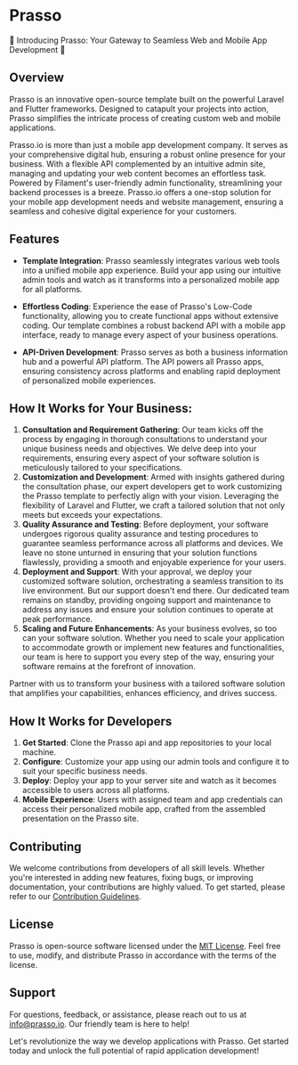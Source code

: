 
# Prasso

🚀 Introducing Prasso: Your Gateway to Seamless Web and Mobile App Development 🚀

## Overview

Prasso is an innovative open-source template built on the powerful Laravel and Flutter frameworks. Designed to catapult your projects into action, Prasso simplifies the intricate process of creating custom web and mobile applications.

Prasso.io is more than just a mobile app development company. It serves as your comprehensive digital hub, ensuring a robust online presence for your business. With a flexible API complemented by an intuitive admin site, managing and updating your web content becomes an effortless task. Powered by Filament's user-friendly admin functionality, streamlining your backend processes is a breeze. Prasso.io offers a one-stop solution for your mobile app development needs and website management, ensuring a seamless and cohesive digital experience for your customers.

## Features

- **Template Integration**: Prasso seamlessly integrates various web tools into a unified mobile app experience. Build your app using our intuitive admin tools and watch as it transforms into a personalized mobile app for all platforms.

- **Effortless Coding**: Experience the ease of Prasso's Low-Code functionality, allowing you to create functional apps without extensive coding. Our template combines a robust backend API with a mobile app interface, ready to manage every aspect of your business operations.

- **API-Driven Development**: Prasso serves as both a business information hub and a powerful API platform. The API powers all Prasso apps, ensuring consistency across platforms and enabling rapid deployment of personalized mobile experiences.

## How It Works for Your Business:

1. **Consultation and Requirement Gathering**: Our team kicks off the process by engaging in thorough consultations to understand your unique business needs and objectives. We delve deep into your requirements, ensuring every aspect of your software solution is meticulously tailored to your specifications.
2. **Customization and Development**: Armed with insights gathered during the consultation phase, our expert developers get to work customizing the Prasso template to perfectly align with your vision. Leveraging the flexibility of Laravel and Flutter, we craft a tailored solution that not only meets but exceeds your expectations.
3. **Quality Assurance and Testing**: Before deployment, your software undergoes rigorous quality assurance and testing procedures to guarantee seamless performance across all platforms and devices. We leave no stone unturned in ensuring that your solution functions flawlessly, providing a smooth and enjoyable experience for your users.
4. **Deployment and Support**: With your approval, we deploy your customized software solution, orchestrating a seamless transition to its live environment. But our support doesn't end there. Our dedicated team remains on standby, providing ongoing support and maintenance to address any issues and ensure your solution continues to operate at peak performance.
5. **Scaling and Future Enhancements**: As your business evolves, so too can your software solution. Whether you need to scale your application to accommodate growth or implement new features and functionalities, our team is here to support you every step of the way, ensuring your software remains at the forefront of innovation.

Partner with us to transform your business with a tailored software solution that amplifies your capabilities, enhances efficiency, and drives success.

## How It Works for Developers

1. **Get Started**: Clone the Prasso api and app repositories to your local machine.
2. **Configure**: Customize your app using our admin tools and configure it to suit your specific business needs.
3. **Deploy**: Deploy your app to your server site and watch as it becomes accessible to users across all platforms.
4. **Mobile Experience**: Users with assigned team and app credentials can access their personalized mobile app, crafted from the assembled presentation on the Prasso site.

## Contributing

We welcome contributions from developers of all skill levels. Whether you're interested in adding new features, fixing bugs, or improving documentation, your contributions are highly valued. To get started, please refer to our [Contribution Guidelines](https://github.com/prasso/prasso_api/blob/master/docs/contributing.md).

## License

Prasso is open-source software licensed under the [MIT License](LICENSE.md). Feel free to use, modify, and distribute Prasso in accordance with the terms of the license.

## Support

For questions, feedback, or assistance, please reach out to us at [info@prasso.io](mailto:info@prasso.io). Our friendly team is here to help!

Let's revolutionize the way we develop applications with Prasso. Get started today and unlock the full potential of rapid application development!
